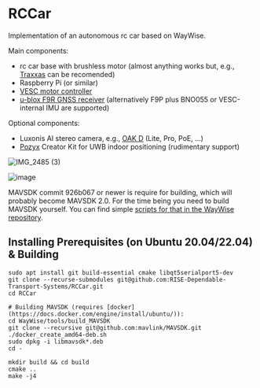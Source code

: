# RCCar
Implementation of an autonomous rc car based on WayWise.

Main components:
- rc car base with brushless motor (almost anything works but, e.g., [Traxxas](https://traxxas.com/products/showroom) can be recomended)
- Raspberry Pi (or similar)
- [VESC motor controller](https://trampaboards.com/vesc--c-1434.html)
- [u-blox F9R GNSS receiver](https://www.sparkfun.com/products/16475) (alternatively F9P plus BNO055 or VESC-internal IMU are supported)

Optional components:
- Luxonis AI stereo camera, e.g., [OAK D](https://docs.luxonis.com/projects/hardware/en/latest/pages/BW1098OAK.html) (Lite, Pro, PoE, ...)
- [Pozyx](https://www.pozyx.io/) Creator Kit for UWB indoor positioning (rudimentary support)

![IMG_2485 (3)](https://user-images.githubusercontent.com/2404625/202223980-23ae9371-e6f8-4109-9016-bb176be81f4f.jpg)

![image](https://user-images.githubusercontent.com/2404625/202226896-c18d3567-b714-4700-89af-7c20cadf11c0.png)

MAVSDK commit 926b067 or newer is require for building, which will probably become MAVSDK 2.0. For the time being you need to build MAVSDK yourself. You can find simple [scripts for that in the WayWise repository](https://github.com/RISE-Dependable-Transport-Systems/WayWise/tree/main/tools/build_MAVSDK).

## Installing Prerequisites (on Ubuntu 20.04/22.04) & Building
    sudo apt install git build-essential cmake libqt5serialport5-dev 
    git clone --recurse-submodules git@github.com:RISE-Dependable-Transport-Systems/RCCar.git
    cd RCCar

    # Building MAVSDK (requires [docker](https://docs.docker.com/engine/install/ubuntu/)):
    cd WayWise/tools/build_MAVSDK
    git clone --recursive git@github.com:mavlink/MAVSDK.git
    ./docker_create_amd64-deb.sh
    sudo dpkg -i libmavsdk*.deb
    cd -

    mkdir build && cd build
    cmake ..
    make -j4
